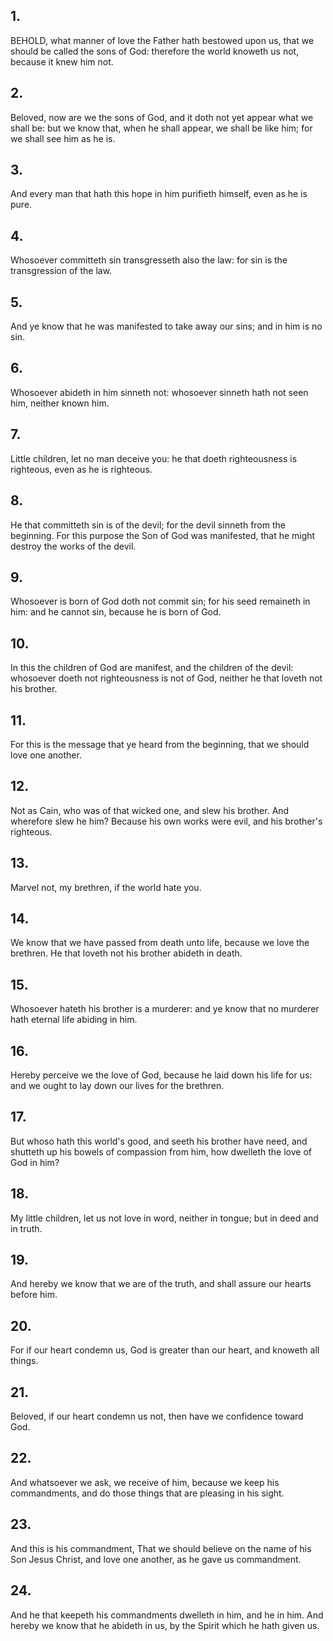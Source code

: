 ## 1.
BEHOLD, what manner of love the Father hath bestowed upon us, that we should be called the sons of God: therefore the world knoweth us not, because it knew him not.
## 2.
Beloved, now are we the sons of God, and it doth not yet appear what we shall be: but we know that, when he shall appear, we shall be like him; for we shall see him as he is.
## 3.
And every man that hath this hope in him purifieth himself, even as he is pure.
## 4.
Whosoever committeth sin transgresseth also the law: for sin is the transgression of the law.
## 5.
And ye know that he was manifested to take away our sins; and in him is no sin.
## 6.
Whosoever abideth in him sinneth not: whosoever sinneth hath not seen him, neither known him.
## 7.
Little children, let no man deceive you: he that doeth righteousness is righteous, even as he is righteous.
## 8.
He that committeth sin is of the devil; for the devil sinneth from the beginning. For this purpose the Son of God was manifested, that he might destroy the works of the devil.
## 9.
Whosoever is born of God doth not commit sin; for his seed remaineth in him: and he cannot sin, because he is born of God.
## 10.
In this the children of God are manifest, and the children of the devil: whosoever doeth not righteousness is not of God, neither he that loveth not his brother.
## 11.
For this is the message that ye heard from the beginning, that we should love one another.
## 12.
Not as Cain, who was of that wicked one, and slew his brother. And wherefore slew he him? Because his own works were evil, and his brother's righteous.
## 13.
Marvel not, my brethren, if the world hate you.
## 14.
We know that we have passed from death unto life, because we love the brethren. He that loveth not his brother abideth in death.
## 15.
Whosoever hateth his brother is a murderer: and ye know that no murderer hath eternal life abiding in him.
## 16.
Hereby perceive we the love of God, because he laid down his life for us: and we ought to lay down our lives for the brethren.
## 17.
But whoso hath this world's good, and seeth his brother have need, and shutteth up his bowels of compassion from him, how dwelleth the love of God in him?
## 18.
My little children, let us not love in word, neither in tongue; but in deed and in truth.
## 19.
And hereby we know that we are of the truth, and shall assure our hearts before him.
## 20.
For if our heart condemn us, God is greater than our heart, and knoweth all things.
## 21.
Beloved, if our heart condemn us not, then have we confidence toward God.
## 22.
And whatsoever we ask, we receive of him, because we keep his commandments, and do those things that are pleasing in his sight.
## 23.
And this is his commandment, That we should believe on the name of his Son Jesus Christ, and love one another, as he gave us commandment.
## 24.
And he that keepeth his commandments dwelleth in him, and he in him. And hereby we know that he abideth in us, by the Spirit which he hath given us.
